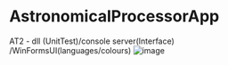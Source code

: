 # AstronomicalProcessorApp
AT2 - dll (UnitTest)/console server(Interface) /WinFormsUI(languages/colours)
![image](https://github.com/2022Dong/AstronomicalProcessorApp/assets/110579171/248c25e0-db9a-4b17-8bab-71d754d560e0)
